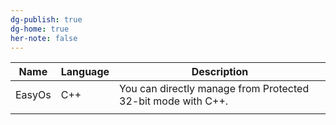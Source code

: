 ```yaml
---
dg-publish: true
dg-home: true
her-note: false
---
```


| Name | Language | Description |
| ---- | ---- | ---- |
| EasyOs | C++ | You can directly manage from Protected 32-bit mode with C++. |
|  |  |  |






<!-- -->

[^1]:  "ANY" is AASM or NASM or YASM.
